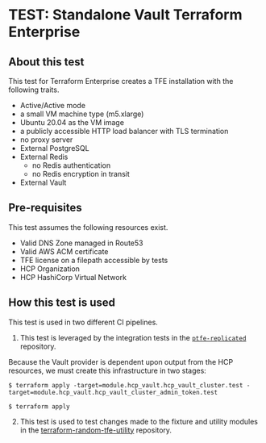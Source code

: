 # TEST: Standalone Vault Terraform Enterprise

## About this test

This test for Terraform Enterprise creates a TFE
installation with the following traits.

- Active/Active mode
- a small VM machine type (m5.xlarge)
- Ubuntu 20.04 as the VM image
- a publicly accessible HTTP load balancer with TLS termination
- no proxy server
- External PostgreSQL
- External Redis
  - no Redis authentication
  - no Redis encryption in transit
- External Vault

## Pre-requisites

This test assumes the following resources exist.

- Valid DNS Zone managed in Route53
- Valid AWS ACM certificate
- TFE license on a filepath accessible by tests
- HCP Organization
- HCP HashiCorp Virtual Network

## How this test is used

This test is used in two different CI pipelines.

1. This test is leveraged by the integration tests in the [`ptfe-replicated`](https://github.com/hashicorp/ptfe-replicated/blob/main/.github/workflows/ci.yml)
repository.

Because the Vault provider is dependent upon output from the HCP resources, we must
create this infrastructure in two stages:

```
$ terraform apply -target=module.hcp_vault.hcp_vault_cluster.test -target=module.hcp_vault.hcp_vault_cluster_admin_token.test

$ terraform apply
```

2. This test is used to test changes made to the fixture and utility modules in the [terraform-random-tfe-utility](https://github.com/hashicorp/terraform-random-tfe-utility) repository.
